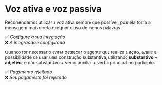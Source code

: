 # Voz ativa e voz passiva

Recomendamos utilizar a voz ativa sempre que possível, pois ela torna a mensagem mais direta e requer o uso de menos palavras. 

✅ *Configure a sua integração* <br>
❌ *A integração é configurada*


Quando for necessário evitar destacar o agente que realiza a ação, avalie a possibilidade de usar uma construção substantiva, utilizando **substantivo + adjetivo**, e não substantivo + verbo auxiliar + verbo principal no particípio. 

✅ *Pagamento rejeitado* <br>
❌ *Seu pagamento foi rejeitado*
